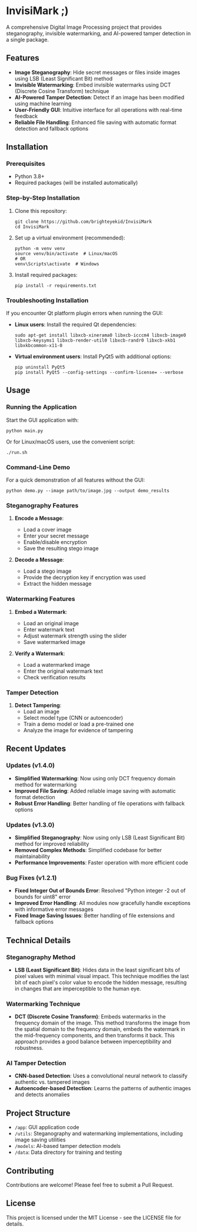 # InvisiMark ;)

A comprehensive Digital Image Processing project that provides steganography, invisible watermarking, and AI-powered tamper detection in a single package.

## Features

- **Image Steganography**: Hide secret messages or files inside images using LSB (Least Significant Bit) method
- **Invisible Watermarking**: Embed invisible watermarks using DCT (Discrete Cosine Transform) technique
- **AI-Powered Tamper Detection**: Detect if an image has been modified using machine learning
- **User-Friendly GUI**: Intuitive interface for all operations with real-time feedback
- **Reliable File Handling**: Enhanced file saving with automatic format detection and fallback options

## Installation

### Prerequisites

- Python 3.8+ 
- Required packages (will be installed automatically)

### Step-by-Step Installation

1. Clone this repository:
   ```
   git clone https://github.com/brighteyekid/InvisiMark
   cd InvisiMark
   ```

2. Set up a virtual environment (recommended):
   ```
   python -m venv venv
   source venv/bin/activate  # Linux/macOS
   # OR
   venv\Scripts\activate  # Windows
   ```

3. Install required packages:
   ```
   pip install -r requirements.txt
   ```

### Troubleshooting Installation

If you encounter Qt platform plugin errors when running the GUI:

- **Linux users**: Install the required Qt dependencies:
  ```
  sudo apt-get install libxcb-xinerama0 libxcb-icccm4 libxcb-image0 libxcb-keysyms1 libxcb-render-util0 libxcb-randr0 libxcb-xkb1 libxkbcommon-x11-0
  ```

- **Virtual environment users**: Install PyQt5 with additional options:
  ```
  pip uninstall PyQt5
  pip install PyQt5 --config-settings --confirm-license= --verbose
  ```

## Usage

### Running the Application

Start the GUI application with:
```
python main.py
```

Or for Linux/macOS users, use the convenient script:
```
./run.sh
```

### Command-Line Demo

For a quick demonstration of all features without the GUI:
```
python demo.py --image path/to/image.jpg --output demo_results
```

### Steganography Features

1. **Encode a Message**:
   - Load a cover image
   - Enter your secret message
   - Enable/disable encryption
   - Save the resulting stego image

2. **Decode a Message**:
   - Load a stego image
   - Provide the decryption key if encryption was used
   - Extract the hidden message

### Watermarking Features

1. **Embed a Watermark**:
   - Load an original image
   - Enter watermark text
   - Adjust watermark strength using the slider
   - Save watermarked image

2. **Verify a Watermark**:
   - Load a watermarked image
   - Enter the original watermark text
   - Check verification results

### Tamper Detection

1. **Detect Tampering**:
   - Load an image
   - Select model type (CNN or autoencoder)
   - Train a demo model or load a pre-trained one
   - Analyze the image for evidence of tampering

## Recent Updates

### Updates (v1.4.0)
- **Simplified Watermarking**: Now using only DCT frequency domain method for watermarking
- **Improved File Saving**: Added reliable image saving with automatic format detection 
- **Robust Error Handling**: Better handling of file operations with fallback options

### Updates (v1.3.0)
- **Simplified Steganography**: Now using only LSB (Least Significant Bit) method for improved reliability
- **Removed Complex Methods**: Simplified codebase for better maintainability
- **Performance Improvements**: Faster operation with more efficient code

### Bug Fixes (v1.2.1)
- **Fixed Integer Out of Bounds Error**: Resolved "Python integer -2 out of bounds for uint8" error
- **Improved Error Handling**: All modules now gracefully handle exceptions with informative error messages
- **Fixed Image Saving Issues**: Better handling of file extensions and fallback options

## Technical Details

### Steganography Method

- **LSB (Least Significant Bit)**: Hides data in the least significant bits of pixel values with minimal visual impact. This technique modifies the last bit of each pixel's color value to encode the hidden message, resulting in changes that are imperceptible to the human eye.

### Watermarking Technique

- **DCT (Discrete Cosine Transform)**: Embeds watermarks in the frequency domain of the image. This method transforms the image from the spatial domain to the frequency domain, embeds the watermark in the mid-frequency components, and then transforms it back. This approach provides a good balance between imperceptibility and robustness.

### AI Tamper Detection

- **CNN-based Detection**: Uses a convolutional neural network to classify authentic vs. tampered images
- **Autoencoder-based Detection**: Learns the patterns of authentic images and detects anomalies

## Project Structure

- `/app`: GUI application code
- `/utils`: Steganography and watermarking implementations, including image saving utilities
- `/models`: AI-based tamper detection models
- `/data`: Data directory for training and testing

## Contributing

Contributions are welcome! Please feel free to submit a Pull Request.

## License

This project is licensed under the MIT License - see the LICENSE file for details. 
